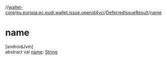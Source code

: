 //[wallet-core](../../../index.md)/[eu.europa.ec.eudi.wallet.issue.openid4vci](../index.md)/[DeferredIssueResult](index.md)/[name](name.md)

# name

[androidJvm]\
abstract val [name](name.md): [String](https://kotlinlang.org/api/latest/jvm/stdlib/kotlin/-string/index.html)
